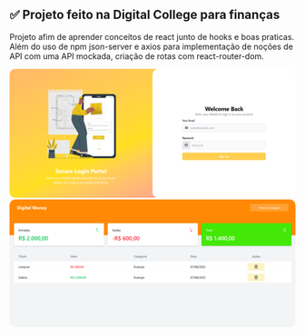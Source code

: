 ## ✅ Projeto feito na Digital College para finanças

Projeto afim de aprender conceitos de react junto de hooks e boas praticas. Além do uso de npm json-server e axios para implementação de noções de API com uma API mockada, criação de rotas com react-router-dom.

<img style="border-radius: 10px" src="./src/assets/Captura de tela 2025-08-07 222128.png">

<br/>

<img style="border-radius: 10px" src="./src/assets/Captura de tela 2025-08-07 222104.png">
